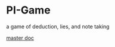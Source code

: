 # PI-Game
a game of deduction, lies, and note taking

[master doc](https://docs.google.com/document/d/11DsLV0a7PIR9XFOxhzmRBiuEUXGQowvW1HnDOZWI1xs/edit)
